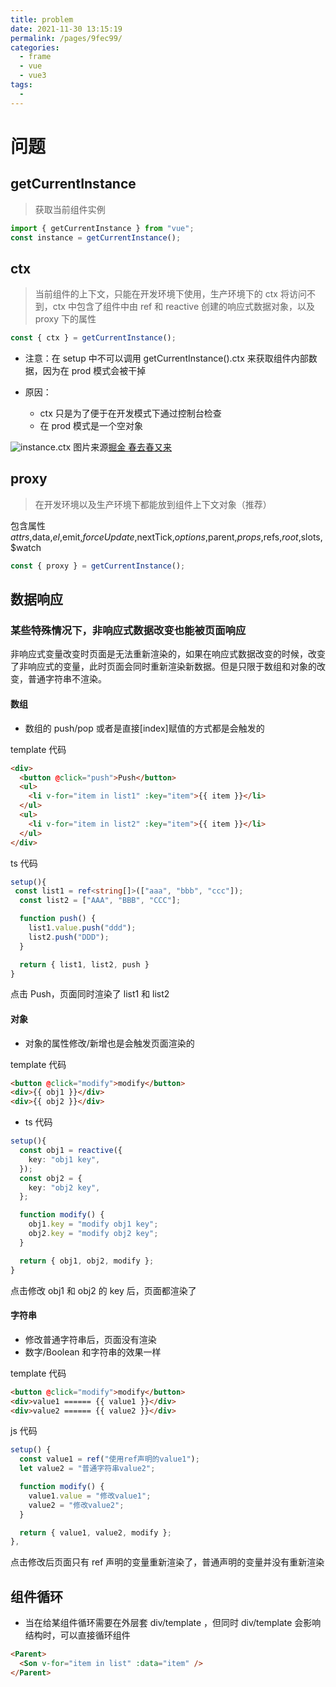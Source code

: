 ```yaml
---
title: problem
date: 2021-11-30 13:15:19
permalink: /pages/9fec99/
categories:
  - frame
  - vue
  - vue3
tags:
  - 
---
```

# 问题

## getCurrentInstance

> 获取当前组件实例

```js
import { getCurrentInstance } from "vue";
const instance = getCurrentInstance();
```

## ctx

> 当前组件的上下文，只能在开发环境下使用，生产环境下的 ctx 将访问不到，ctx 中包含了组件中由 ref 和 reactive 创建的响应式数据对象，以及 proxy 下的属性

```js
const { ctx } = getCurrentInstance();
```

- 注意：在 setup 中不可以调用 getCurrentInstance().ctx 来获取组件内部数据，因为在 prod 模式会被干掉

- 原因：
  - ctx 只是为了便于在开发模式下通过控制台检查
  - 在 prod 模式是一个空对象

![instance.ctx](https://p6-juejin.byteimg.com/tos-cn-i-k3u1fbpfcp/5bff5eb65818408aa012a6fff86c2852~tplv-k3u1fbpfcp-watermark.image?imageslim)
图片来源[掘金 春去春又来](https://juejin.cn/post/6899432348266283022)

## proxy

> 在开发环境以及生产环境下都能放到组件上下文对象（推荐）

包含属性$attrs,$data,$el,$emit,$forceUpdate,$nextTick,$options,$parent,$props,$refs,$root,$slots,$watch

```js
const { proxy } = getCurrentInstance();
```

## 数据响应

### 某些特殊情况下，非响应式数据改变也能被页面响应

非响应式变量改变时页面是无法重新渲染的，如果在响应式数据改变的时候，改变了非响应式的变量，此时页面会同时重新渲染新数据。但是只限于数组和对象的改变，普通字符串不渲染。

#### 数组

- 数组的 push/pop 或者是直接[index]赋值的方式都是会触发的

template 代码

```html
<div>
  <button @click="push">Push</button>
  <ul>
    <li v-for="item in list1" :key="item">{{ item }}</li>
  </ul>
  <ul>
    <li v-for="item in list2" :key="item">{{ item }}</li>
  </ul>
</div>
```

ts 代码

```ts
setup(){
 const list1 = ref<string[]>(["aaa", "bbb", "ccc"]);
  const list2 = ["AAA", "BBB", "CCC"];

  function push() {
    list1.value.push("ddd");
    list2.push("DDD");
  }

  return { list1, list2, push }
}
```

点击 Push，页面同时渲染了 list1 和 list2

#### 对象

- 对象的属性修改/新增也是会触发页面渲染的

template 代码

```html
<button @click="modify">modify</button>
<div>{{ obj1 }}</div>
<div>{{ obj2 }}</div>
```

- ts 代码

```ts
setup(){
  const obj1 = reactive({
    key: "obj1 key",
  });
  const obj2 = {
    key: "obj2 key",
  };

  function modify() {
    obj1.key = "modify obj1 key";
    obj2.key = "modify obj2 key";
  }

  return { obj1, obj2, modify };
}
```

点击修改 obj1 和 obj2 的 key 后，页面都渲染了

#### 字符串

- 修改普通字符串后，页面没有渲染
- 数字/Boolean 和字符串的效果一样

template 代码

```html
<button @click="modify">modify</button>
<div>value1 ====== {{ value1 }}</div>
<div>value2 ====== {{ value2 }}</div>
```

js 代码

```ts
setup() {
  const value1 = ref("使用ref声明的value1");
  let value2 = "普通字符串value2";

  function modify() {
    value1.value = "修改value1";
    value2 = "修改value2";
  }

  return { value1, value2, modify };
},

```

点击修改后页面只有 ref 声明的变量重新渲染了，普通声明的变量并没有重新渲染

## 组件循环

- 当在给某组件循环需要在外层套 div/template ，但同时 div/template 会影响结构时，可以直接循环组件

```html
<Parent>
  <Son v-for="item in list" :data="item" />
</Parent>
```
